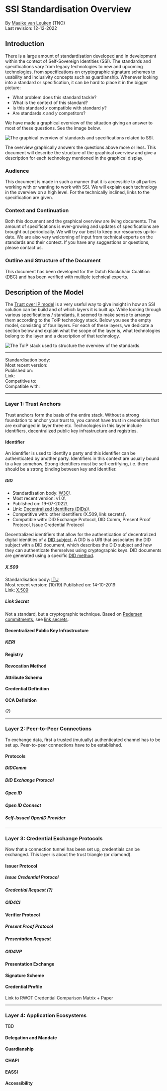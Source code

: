 <!-- <style>H1{color:blue; font-weight:700}</style> -->
<!-- <style>H4{color:mediumblue; font-size:15px; font-weight:900}</style>
<style>H5{color:mediumblue; font-weight:900}</style> -->
<style>
      /* Whatever that is inside this <style> tag is all styling for your markup / content structure.
      /* The . with the boxed represents that it is a class */
      .boxed {
        background: #F2F2F2;
        color: black;
        border: 3px solid #535353;
        margin: 0px auto;
        width: 456px;
        padding: 10px;
        border-radius: 10px;
      }
    </style>

#  SSI Standardisation Overview
By [Maaike van Leuken](mailto:maaike.vanleuken@tno.nl) (TNO)\
Last revision: 12-12-2022

## Introduction

There is a large amount of standardisation developed and in development within the context of Self-Sovereign Identities (SSI). The standards and specifications vary from legacy technologies to new and upcoming technologies, from specifications on cryptographic signature schemes to usability and inclusivity concepts such as guardianship. Whenever looking into a standard or specification, it can be hard to place it in the bigger picture:
- What problem does this standard tackle?
- What is the context of this standard?
- Is this standard $x$ compatible with standard $y$?
- Are standards $x$ and $y$ competitors?

We have made a graphical overview of the situation giving an answer to most of these questions. See the image below.

![The graphical overview of standards and specifications related to SSI.](/images/overview.png "The graphical overview of standards and specifications related to SSI.")

The overview graphically answers the questions above more or less. This document will describe the structure of the graphical overview and give a description for each technology mentioned in the graphical display.

### Audience
This document is made in such a manner that it is accessible to all parties working with or wanting to work with SSI. We will explain each technology in the overview on a high level. For the technically inclined, links to the specification are given.

### Context and Continuation
Both this document and the graphical overview are living documents. The amount of specifications is ever-growing and updates of specifications are brought out periodically. We will try our best to keep our resources up-to-date. We are also very welcoming of input from technical experts on the standards and their context. If you have any suggestions or questions, please contact us.


### Outline and Structure of the Document
This document has been developed for the Dutch Blockchain Coalition (DBC) and has been verified with multiple technical experts.

## Description of the Model
The [Trust over IP model](https://trustoverip.org/toip-model/) is a very useful way to give insight in how an SSI solution can be build and of which layers it is built up. While looking through various specifications / standards, it seemed to make sense to arrange them according to the ToIP technology stack. Below you see the empty model, consisting of four layers. For each of these layers, we dedicate a section below and explain what the scope of the layer is, what technologies belong to the layer and a description of that technology. 

![The ToIP stack used to structure the overview of the standards.](/images/stack-background.png "The ToIP stack used to structure the overview of the standards.")

___
Standardisation body: []()\
Most recent version:\
Published on:\
Link: []()\
Competitive to:\
Compatible with:
___


### Layer 1: Trust Anchors
Trust anchors form the basis of the entire stack. Without a strong foundation to anchor your trust to, you cannot have trust in credentials that are exchanged in layer three etc. Technologies in this layer include identifiers, decentralized public key infrastructure and registries.

#### Identifier
An identifier is used to identify a party and this identifier can be authenticated by another party. Identifiers in this context are usually bound to a key somehow. Strong identifiers must be self-certifying, i.e. there should be a strong binding between key and identifier.

##### DID
- Standardisation body: [W3C](https://www.w3.org/)\
- Most recent version: v1.0\
- Published on: 19-07-2022\
- Link: [Decentralized Identifiers (DIDs)](https://w3c.github.io/did-core/)\
- Competitive with: other identifiers (X.509, link secrets)\
- Compatible with: DID Exchange Protocol, DID Comm, Present Proof Protocol, Issue Credential Protocol 


Decentralized identifiers that allow for the authentication of decentralized digital identities of a [DID subject](https://w3c.github.io/did-core/#did-subject). A DID is a URI that associates the DID subject with a DID document, which describes the DID subject and how they can authenticate themselves using cryptographic keys. DID documents are generated using a specific [DID method](https://w3c.github.io/did-spec-registries/#did-methods).

##### X.509
Standardisation body: [ITU](https://www.itu.int/en/Pages/default.aspx)\
Most recent version: (10/19)
Published on: 14-10-2019\
Link: [X.509](https://www.itu.int/rec/T-REC-X.509-201910-I/en)

##### Link Secret
Not a standard, but a cryptographic technique.
Based on [Pedersen commitments](https://www.cs.cornell.edu/courses/cs754/2001fa/129.PDF), see [link secrets](https://www.evernym.com/blog/how-does-a-verifier-know-the-credential-is-yours/).
#### Decentralized Public Key Infrastructure

##### KERI

#### Registry

#### Revocation Method

#### Attribute Schema

#### Credential Definition

#### OCA Definition
(?)
___

### Layer 2: Peer-to-Peer Connections
To exchange data, first a trusted (mutually) authenticated channel has to be set up. Peer-to-peer connections have to be established.

#### Protocols

##### DIDComm

##### DID Exchange Protocol

##### Open ID

##### Open ID Connect

##### Self-Issued OpenID Provider

___
### Layer 3: Credential Exchange Protocols 
Now that a connection tunnel has been set up, credentials can be exchanged. This layer is about the trust triangle (or diamond).

#### Issuer Protocol

##### Issue Credential Protocol

##### Credential Request (?)

##### OID4CI

#### Verifier Protocol

##### Present Proof Protocol

##### Presentation Request

##### OID4VP

#### Presentation Exchange

#### Signature Scheme

#### Credential Profile

Link to RWOT Credential Comparison Matrix + Paper

___
### Layer 4: Application Ecosystems
TBD

#### Delegation and Mandate

#### Guardianship

#### CHAPI

#### EASSI

#### Accessibility
